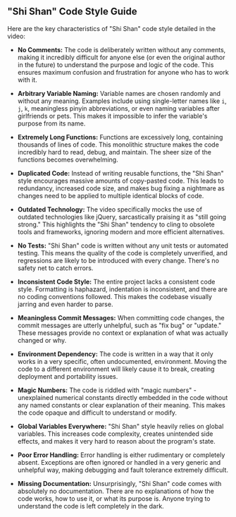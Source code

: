 ## "Shi Shan" Code Style Guide

Here are the key characteristics of "Shi Shan" code style detailed in the video:

*   **No Comments:**  The code is deliberately written without any comments, making it incredibly difficult for anyone else (or even the original author in the future) to understand the purpose and logic of the code. This ensures maximum confusion and frustration for anyone who has to work with it.

*   **Arbitrary Variable Naming:** Variable names are chosen randomly and without any meaning. Examples include using single-letter names like `i`, `j`, `k`, meaningless pinyin abbreviations, or even naming variables after girlfriends or pets. This makes it impossible to infer the variable's purpose from its name.

*   **Extremely Long Functions:** Functions are excessively long, containing thousands of lines of code.  This monolithic structure makes the code incredibly hard to read, debug, and maintain.  The sheer size of the functions becomes overwhelming.

*   **Duplicated Code:** Instead of writing reusable functions, the "Shi Shan" style encourages massive amounts of copy-pasted code. This leads to redundancy, increased code size, and makes bug fixing a nightmare as changes need to be applied to multiple identical blocks of code.

*   **Outdated Technology:** The video specifically mocks the use of outdated technologies like jQuery, sarcastically praising it as "still going strong."  This highlights the "Shi Shan" tendency to cling to obsolete tools and frameworks, ignoring modern and more efficient alternatives.

*   **No Tests:**  "Shi Shan" code is written without any unit tests or automated testing. This means the quality of the code is completely unverified, and regressions are likely to be introduced with every change.  There's no safety net to catch errors.

*   **Inconsistent Code Style:**  The entire project lacks a consistent code style. Formatting is haphazard, indentation is inconsistent, and there are no coding conventions followed. This makes the codebase visually jarring and even harder to parse.

*   **Meaningless Commit Messages:**  When committing code changes, the commit messages are utterly unhelpful, such as "fix bug" or "update." These messages provide no context or explanation of what was actually changed or why.

*   **Environment Dependency:** The code is written in a way that it only works in a very specific, often undocumented, environment.  Moving the code to a different environment will likely cause it to break, creating deployment and portability issues.

*   **Magic Numbers:**  The code is riddled with "magic numbers" - unexplained numerical constants directly embedded in the code without any named constants or clear explanation of their meaning. This makes the code opaque and difficult to understand or modify.

*   **Global Variables Everywhere:**  "Shi Shan" style heavily relies on global variables. This increases code complexity, creates unintended side effects, and makes it very hard to reason about the program's state.

*   **Poor Error Handling:** Error handling is either rudimentary or completely absent.  Exceptions are often ignored or handled in a very generic and unhelpful way, making debugging and fault tolerance extremely difficult.

*   **Missing Documentation:**  Unsurprisingly, "Shi Shan" code comes with absolutely no documentation. There are no explanations of how the code works, how to use it, or what its purpose is.  Anyone trying to understand the code is left completely in the dark.
